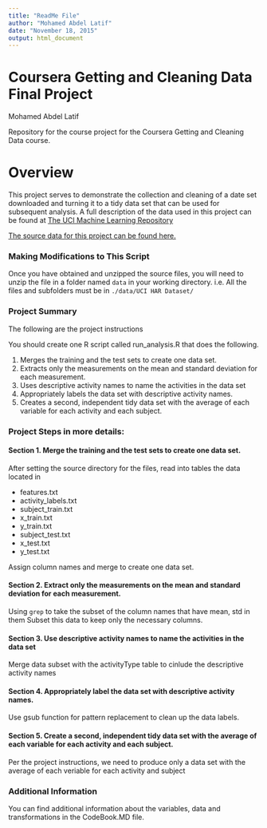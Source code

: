 ```yaml
---
title: "ReadMe File"
author: "Mohamed Abdel Latif"
date: "November 18, 2015"
output: html_document
---
```


# Coursera Getting and Cleaning Data Final Project

Mohamed Abdel Latif

Repository for the course project for the Coursera Getting and Cleaning Data course.

# Overview
This project serves to demonstrate the collection and cleaning of a date set downloaded and turning it to a tidy data set that can be used for subsequent analysis. A full description of the data used in this project can be found at [The UCI Machine Learning Repository](http://archive.ics.uci.edu/ml/datasets/Human+Activity+Recognition+Using+Smartphones)

[The source data for this project can be found here.](https://d396qusza40orc.cloudfront.net/getdata%2Fprojectfiles%2FUCI%20HAR%20Dataset.zip)

### Making Modifications to This Script
Once you have obtained and unzipped the source files, you will need to unzip the file in a folder named `data` in your working directory. i.e. All the files and subfolders must be in `./data/UCI HAR Dataset/`

### Project Summary
The following are the project instructions

You should create one R script called run_analysis.R that does the following. 
1. Merges the training and the test sets to create one data set.
2. Extracts only the measurements on the mean and standard deviation for each measurement. 
3. Uses descriptive activity names to name the activities in the data set
4. Appropriately labels the data set with descriptive activity names. 
5. Creates a second, independent tidy data set with the average of each variable for each activity and each subject.

### Project Steps in more details:

#### Section 1. Merge the training and the test sets to create one data set.
After setting the source directory for the files, read into tables the data located in
- features.txt
- activity_labels.txt
- subject_train.txt
- x_train.txt
- y_train.txt
- subject_test.txt
- x_test.txt
- y_test.txt

Assign column names and merge to create one data set.

#### Section 2. Extract only the measurements on the mean and standard deviation for each measurement. 
Using `grep` to take the subset of the column names that have mean, std in them
Subset this data to keep only the necessary columns.

#### Section 3. Use descriptive activity names to name the activities in the data set
Merge data subset with the activityType table to cinlude the descriptive activity names

#### Section 4. Appropriately label the data set with descriptive activity names.
Use gsub function for pattern replacement to clean up the data labels.

#### Section 5. Create a second, independent tidy data set with the average of each variable for each activity and each subject. 
Per the project instructions, we need to produce only a data set with the average of each veriable for each activity and subject

### Additional Information
You can find additional information about the variables, data and transformations in the CodeBook.MD file.